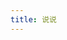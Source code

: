 ```yaml
---
title: 说说
---
```



<!-- 存放哔哔的容器 -->
<div id="bbtalk"></div>
<!-- 引用 bbtalk -->
<script src="/js/bbtalk.js"></script>
<script>
  document.title = '说说 | 月の子豚'; 
bbtalk.init({
  appId: "W7dceLXrUuiCITXy8cfM3sQ5-gzGzoHsz",
  appKey: "Cu1minmiIoZRLGrJNxHnhZgn",
  serverURLs: 'https://w7dcelxr.lc-cn-n1-shared.com',
  pageSize:1919810
})
</script>
<h1 style="height: 50px"></h1>